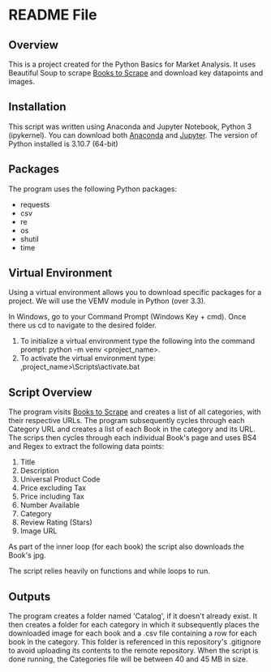 # README File

## Overview

This is a project created for the Python Basics for Market Analysis. It uses Beautiful Soup to scrape [Books to Scrape](https://books.toscrape.com/) and download key datapoints and images.

## Installation

This script was written using Anaconda and Jupyter Notebook, Python 3 (ipykernel). You can download both [Anaconda](https://www.anaconda.com/products/distribution?gclid=Cj0KCQjwyt-ZBhCNARIsAKH1176dQWl6WYnqVvLy0lC4LNAUl-FRbUQFCUnwgK7nSYl-CXcloFMSKkIaAm_zEALw_wcB) and [Jupyter](https://jupyter.org/install). The version of Python installed is 3.10.7 (64-bit)

## Packages

The program uses the following Python packages:
* requests
* csv
* re
* os
* shutil
* time

## Virtual Environment

Using a virtual environment allows you to download specific packages for a project. We will use the VEMV module in Python (over 3.3).

In Windows, go to your Command Prompt (Windows Key + cmd). Once there us cd to navigate to the desired folder.

1. To initialize a virtual environment type the following into the command prompt: python -m venv <project_name>.
2. To activate the virtual environment type: ,project_name>\Scripts\activate.bat

## Script Overview

The program visits [Books to Scrape](https://books.toscrape.com/) and creates a list of all categories, with their respective URLs. The program subsequently cycles through each Category URL and creates a list of each Book in the category and its URL. The scrips then cycles through each individual Book's page and uses BS4 and Regex to extract the following data points:
1. Title
2. Description
3. Universal Product Code
4. Price excluding Tax
5. Price including Tax
6. Number Available
7. Category
8. Review Rating (Stars)
9. Image URL

As part of the inner loop (for each book) the script also downloads the Book's jpg.

The script relies heavily on functions and while loops to run.

## Outputs

The program creates a folder named 'Catalog', if it doesn't already exist. It then creates a folder for each category in which it subsequently places the downloaded image for each book and a .csv file containing a row for each book in the category. This folder is referenced in this repository's .gitignore to avoid uploading its contents to the remote repository. When the script is done running, the Categories file will be between 40 and 45 MB in size.
